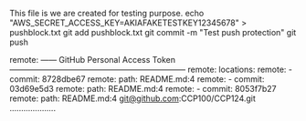 This file is we are created for testing purpose.
echo "AWS_SECRET_ACCESS_KEY=AKIAFAKETESTKEY12345678" > pushblock.txt
git add pushblock.txt
git commit -m "Test push protection"
git push

remote:   —— GitHub Personal Access Token ——————————————————————
remote:    locations:
remote:      - commit: 8728dbe67
remote:        path: README.md:4
remote:      - commit: 03d69e5d3
remote:        path: README.md:4
remote:      - commit: 8053f7b27
remote:        path: README.md:4
git@github.com:CCP100/CCP124.git
....................

